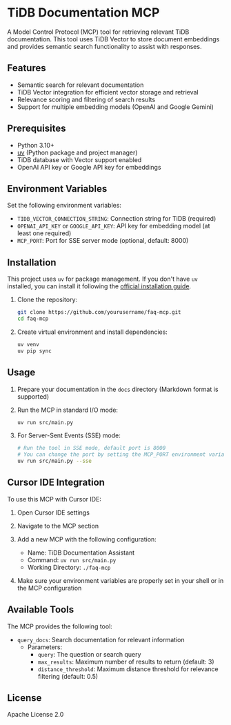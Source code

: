 # TiDB Documentation MCP

A Model Control Protocol (MCP) tool for retrieving relevant TiDB documentation. This tool uses TiDB Vector to store document embeddings and provides semantic search functionality to assist with responses.

## Features

- Semantic search for relevant documentation
- TiDB Vector integration for efficient vector storage and retrieval
- Relevance scoring and filtering of search results
- Support for multiple embedding models (OpenAI and Google Gemini)

## Prerequisites

- Python 3.10+
- [uv](https://docs.astral.sh/uv/getting-started/installation/) (Python package and project manager)
- TiDB database with Vector support enabled
- OpenAI API key or Google API key for embeddings

## Environment Variables

Set the following environment variables:

- `TIDB_VECTOR_CONNECTION_STRING`: Connection string for TiDB (required)
- `OPENAI_API_KEY` or `GOOGLE_API_KEY`: API key for embedding model (at least one required)
- `MCP_PORT`: Port for SSE server mode (optional, default: 8000)

## Installation

This project uses `uv` for package management. If you don't have `uv` installed, you can install it following the [official installation guide](https://github.com/astral-sh/uv?tab=readme-ov-file#installation).

1. Clone the repository:
   ```bash
   git clone https://github.com/yourusername/faq-mcp.git
   cd faq-mcp
   ```

2. Create virtual environment and install dependencies:
   ```bash
   uv venv
   uv pip sync
   ```

## Usage

1. Prepare your documentation in the `docs` directory (Markdown format is supported)

2. Run the MCP in standard I/O mode:
   ```bash
   uv run src/main.py
   ```

3. For Server-Sent Events (SSE) mode:
   ```bash
   # Run the tool in SSE mode, default port is 8000
   # You can change the port by setting the MCP_PORT environment variable
   uv run src/main.py --sse
   ```

## Cursor IDE Integration

To use this MCP with Cursor IDE:

1. Open Cursor IDE settings
2. Navigate to the MCP section
3. Add a new MCP with the following configuration:
   - Name: TiDB Documentation Assistant
   - Command: `uv run src/main.py`
   - Working Directory: `./faq-mcp`

4. Make sure your environment variables are properly set in your shell or in the MCP configuration

## Available Tools

The MCP provides the following tool:

- `query_docs`: Search documentation for relevant information
  - Parameters:
    - `query`: The question or search query
    - `max_results`: Maximum number of results to return (default: 3)
    - `distance_threshold`: Maximum distance threshold for relevance filtering (default: 0.5)

## License

Apache License 2.0
